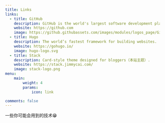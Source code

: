 ```yaml
---
title: Links
links:
  - title: GitHub
    description: GitHub is the world's largest software development platform.
    website: https://github.com
    image: https://github.githubassets.com/images/modules/logos_page/GitHub-Mark.png
  - title: Hugo
    description: The world’s fastest framework for building websites.
    website: https://gohugo.io/
    image: hugo-logo.svg
  - title: Stack
    description: Card-style theme designed for bloggers（本站主题）.
    website: https://stack.jimmycai.com/
    image: stack-logo.png  
menu:
    main: 
        weight: 4
        params:
            icon: link

comments: false
---
```


一些你可能会用到的技术😁